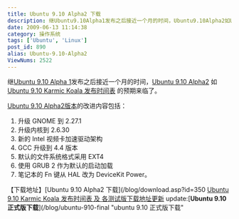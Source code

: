 ```yaml
---
title: Ubuntu 9.10 Alpha2 下载
description: 继Ubuntu9.10Alpha1发布之后接近一个月的时间，Ubuntu9.10Alpha2如Ubuntu9.10KarmicKoala发布时间表的预期来临了。Ubuntu9.10Alpha2版本的改进内容包括：升级GNOME到2.27.1升级内核到2.6.30新的Intel视频卡加速驱动架构GCC升级到4.4版本默认的文件系统格式采用EXT4使用GRUB2作为默认的启动加载笔记本的Fn键从HAL改为DeviceKitPower。
date: 2009-06-13 11:14:38
category: 操作系统
tags: ['Ubuntu', 'Linux']
post_id: 890
alias: Ubuntu-9.10-Alpha2
ViewNums: 2522
---
```


继[Ubuntu 9.10 Alpha 1](/blog/ubuntu-910-alpha-1)发布之后接近一个月的时间，[Ubuntu 9.10 Alpha2](/blog/ubuntu-910-alpha2) 如 [Ubuntu 9.10 Karmic Koala 发布时间表](/blog/ubuntu-910-karmic-koala) 的预期来临了。

[Ubuntu 9.10 Alpha2版本](/blog/ubuntu-910-alpha2)的改进内容包括：

1. 升级 GNOME 到 2.27.1
2. 升级内核到 2.6.30
3. 新的 Intel 视频卡加速驱动架构
4. GCC 升级到 4.4 版本
5. 默认的文件系统格式采用 EXT4
6. 使用 GRUB 2 作为默认的启动加载
7. 笔记本的 Fn 键从 HAL 改为 DeviceKit Power。

【下载地址】[Ubuntu 9.10 Alpha2 下载](/blog/download.asp?id=350
[Ubuntu 9.10 Karmic Koala 发布时间表 及 各测试版下载地址更新](/blog/ubuntu-910-karmic-koala)
update:[**Ubuntu 9.10 正式版下载**](/blog/ubuntu-910-final "ubuntu 9.10 正式版下载"

